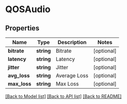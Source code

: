 # QOSAudio

## Properties
Name | Type | Description | Notes
------------ | ------------- | ------------- | -------------
**bitrate** | **string** | Bitrate | [optional] 
**latency** | **string** | Latency | [optional] 
**jitter** | **string** | Jitter | [optional] 
**avg_loss** | **string** | Average Loss | [optional] 
**max_loss** | **string** | Max Loss | [optional] 

[[Back to Model list]](../README.md#documentation-for-models) [[Back to API list]](../README.md#documentation-for-api-endpoints) [[Back to README]](../README.md)


